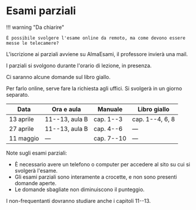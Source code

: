 # Esami parziali

!!! warning "Da chiarire"

    È possibile svolgere l'esame online da remoto, ma come devono essere messe le telecamere?

L'iscrizione ai parziali avviene su AlmaEsami, il professore invierà una mail.

I parziali si svolgono durante l'orario di lezione, in presenza.

Ci saranno alcune domande sul libro giallo.

Per farlo online, serve fare la richiesta agli uffici. Si svolgerà in un giorno separato.

| Data | Ora e aula | Manuale | Libro giallo |
|------|------------|---------|--------------|
| 13 aprile | 11--13, aula B | cap. 1--3 | cap. 1--4, 6, 8 |
| 27 aprile | 11--13, aula B | cap. 4--6 | &mdash; |
| 11 maggio | &mdash; | cap.  7--10 | &mdash; |

Note sugli esami parziali:

* È necessario avere un telefono o computer per accedere al sito su cui si svolgerà l'esame.
* Gli esami parziali sono interamente a crocette, e non sono presenti domande aperte.
* Le domande sbagliate non diminuiscono il punteggio.

I non-frequentanti dovranno studiare anche i capitoli 11--13.

<!--
vim: spell:spelllang=it
-->
